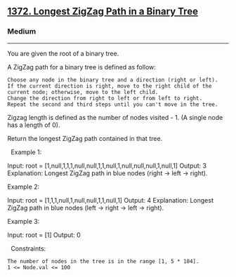 <h2><a href="https://leetcode.com/problems/longest-zigzag-path-in-a-binary-tree/">1372. Longest ZigZag Path in a Binary Tree</a></h2><h3>Medium</h3><hr>You are given the root of a binary tree.

A ZigZag path for a binary tree is defined as follow:


	Choose any node in the binary tree and a direction (right or left).
	If the current direction is right, move to the right child of the current node; otherwise, move to the left child.
	Change the direction from right to left or from left to right.
	Repeat the second and third steps until you can't move in the tree.


Zigzag length is defined as the number of nodes visited - 1. (A single node has a length of 0).

Return the longest ZigZag path contained in that tree.

 
Example 1:

Input: root = [1,null,1,1,1,null,null,1,1,null,1,null,null,null,1,null,1]
Output: 3
Explanation: Longest ZigZag path in blue nodes (right -> left -> right).


Example 2:

Input: root = [1,1,1,null,1,null,null,1,1,null,1]
Output: 4
Explanation: Longest ZigZag path in blue nodes (left -> right -> left -> right).


Example 3:

Input: root = [1]
Output: 0


 
Constraints:


	The number of nodes in the tree is in the range [1, 5 * 104].
	1 <= Node.val <= 100

